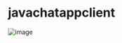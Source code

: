 # javachatappclient

![image](https://user-images.githubusercontent.com/44208853/109836069-de15cd80-7c54-11eb-8627-accb7bdebc06.png)
